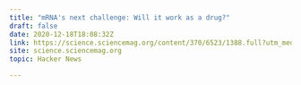 ```yaml
---
title: "mRNA's next challenge: Will it work as a drug?"
draft: false
date: 2020-12-18T18:08:32Z
link: https://science.sciencemag.org/content/370/6523/1388.full?utm_medium=RSS&utm_source=hune
site: science.sciencemag.org
topic: Hacker News  

---
```


